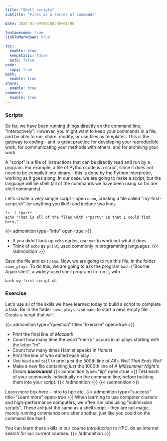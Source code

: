 ```yaml
---
title: "Shell scripts"
subtitle: "Files as a series of commands"

date: 2022-01-09T00:00:00+01:00

fontawesome: true
linkToMarkdown: true

toc:
  enable: true
  keepStatic: false
  auto: false
code:
  copy: true
math:
  enable: true
share:
  enable: true
comment:
  enable: true
---
```


### Scripts

So far, we have been running things directly on the command line, "interactively". However, you might want to keep your commands in a file, and be able to run, share, modify, or use files as templates. This is the gateway to coding - and is great practice for developing your reproducible work, for communicating your methods with others, and for archiving your work.

A "script" is a file of instructions that can be directly read and run by a program. For example, a file of Python code is a script, since it does not need to be compiled into binary - this is done by the Python interpreter, working as it goes along. In our case, we are going to make a script, but the language will be shell (all of the commands we have been using so far are shell commands).

Let's create a very simple script - open `nano`, creating a file called "my-first-script.sh" (or anything you like!) and include two lines
```shell
ls -l *part*
echo "That is all of the files with \"part\" in that I could find here."
```
{{< admonition type="info" open=true >}}
- If you didn't look up `echo` earlier, use `man` to work out what it does.
- Think of `echo` as `print`, used commonly in programming languages.
{{< /admonition >}}

Save the file and exit `nano`. Now, we are going to run this file, in the folder `some_plays`. To do this, we are going to ask the program `bash` ("Bourne Again shell", a widely-used shell program) to run it, with
```shell
bash my-first-script.sh
```

### Exercise
Let's use all of the skills we have learned today to build a script to complete a task. Be in the folder `some_plays`. Use `nano` to start a new, empty file. Create a script that will:

{{< admonition type="question" title="Exercise" open=true >}}
- Print the final line of _Macbeth_
- Count how many time the word "merry" occurs in all plays starting with the letter "m"
- Count how many times Hamlet speaks in _Hamlet_
- Print the line of who edited each play
- Use `head` and `tail` to print _just_ the 500th line of _All's Well That Ends Well_
- Make a new file containing _just_ the 1000th line of _A Midsummer Night's Dream_ **backwards**!
{{< admonition type="tip" open=true >}}
Test each of your commands individually on the command line, before building them into your script.
{{< /admonition >}}
{{< /admonition >}}

Learn more box here - intro to hpc etc.
{{< admonition type="success" title="Learn more" open=true >}}
When learning to use computer clusters and high-performance computers, we often run jobs using "submission scripts". These are just the same as a shell script - they are not magic, merely running commands one after another, just like you could on the command line itself.

You can learn these skills in our course *Introduction to HPC*, do an internet search for our current courses.
{{< /admonition >}}

